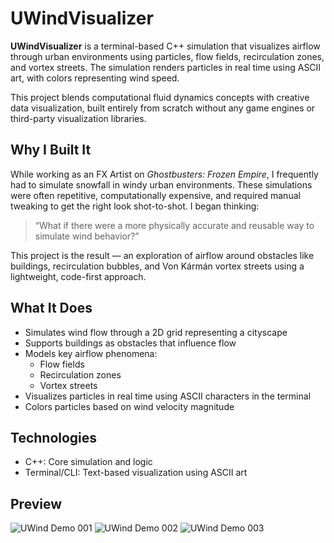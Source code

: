 # UWindVisualizer

**UWindVisualizer** is a terminal-based C++ simulation that visualizes airflow through urban environments using particles, flow fields, recirculation zones, and vortex streets. The simulation renders particles in real time using ASCII art, with colors representing wind speed.

This project blends computational fluid dynamics concepts with creative data visualization, built entirely from scratch without any game engines or third-party visualization libraries.

## Why I Built It

While working as an FX Artist on *Ghostbusters: Frozen Empire*, I frequently had to simulate snowfall in windy urban environments. These simulations were often repetitive, computationally expensive, and required manual tweaking to get the right look shot-to-shot. I began thinking:

> “What if there were a more physically accurate and reusable way to simulate wind behavior?”

This project is the result — an exploration of airflow around obstacles like buildings, recirculation bubbles, and Von Kármán vortex streets using a lightweight, code-first approach.

## What It Does

- Simulates wind flow through a 2D grid representing a cityscape
- Supports buildings as obstacles that influence flow
- Models key airflow phenomena:
  - Flow fields
  - Recirculation zones
  - Vortex streets
- Visualizes particles in real time using ASCII characters in the terminal
- Colors particles based on wind velocity magnitude

## Technologies

- C++: Core simulation and logic
- Terminal/CLI: Text-based visualization using ASCII art

## Preview
![UWind Demo 001](/assets/images/UWind-demo-001.gif)
![UWind Demo 002](/assets/images/UWind-demo-002.gif)
![UWind Demo 003](/assets/images/UWind-demo-003.gif)
